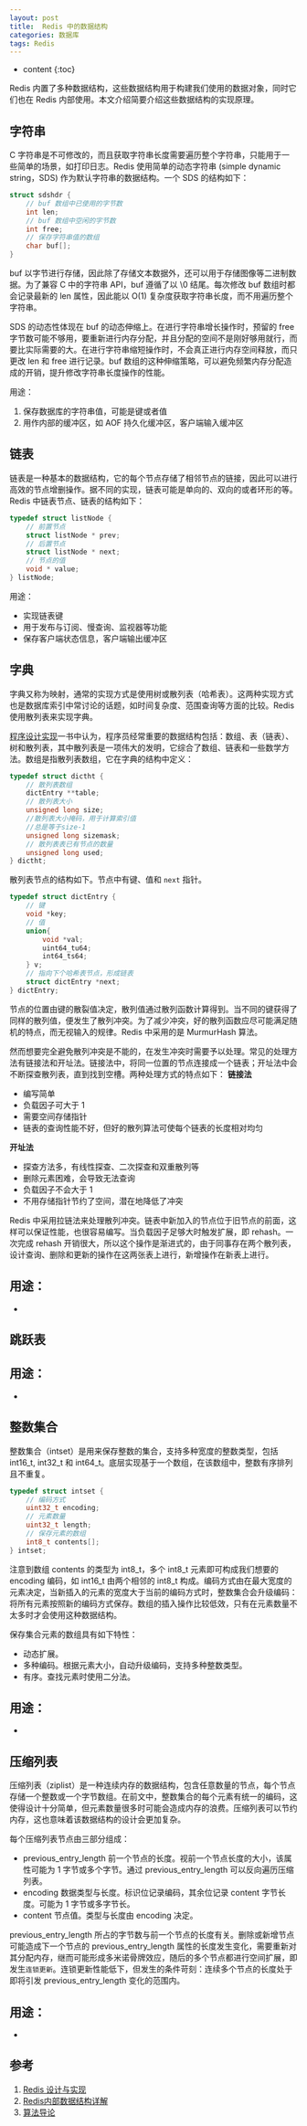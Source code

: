 ```yaml
---
layout: post
title:  Redis 中的数据结构
categories: 数据库
tags: Redis
---
```

* content
{:toc}

Redis 内置了多种数据结构，这些数据结构用于构建我们使用的数据对象，同时它们也在 Redis 内部使用。本文介绍简要介绍这些数据结构的实现原理。

## 字符串

C 字符串是不可修改的，而且获取字符串长度需要遍历整个字符串，只能用于一些简单的场景，如打印日志。Redis 使用简单的动态字符串 (simple dynamic string，SDS) 作为默认字符串的数据结构。一个 SDS 的结构如下：

```c
struct sdshdr {
    // buf 数组中已使用的字节数
    int len;
    // buf 数组中空闲的字节数
    int free;
    // 保存字符串值的数组
    char buf[];
}
```

buf 以字节进行存储，因此除了存储文本数据外，还可以用于存储图像等二进制数据。为了兼容 C 中的字符串 API，buf 遵循了以 \0 结尾。每次修改 buf 数组时都会记录最新的 len 属性，因此能以 O(1) 复杂度获取字符串长度，而不用遍历整个字符串。

SDS 的动态性体现在 buf 的动态伸缩上。在进行字符串增长操作时，预留的 free 字节数可能不够用，要重新进行内存分配，并且分配的空间不是刚好够用就行，而要比实际需要的大。在进行字符串缩短操作时，不会真正进行内存空间释放，而只更改 len 和 free 进行记录。buf 数组的这种伸缩策略，可以避免频繁内存分配造成的开销，提升修改字符串长度操作的性能。

用途：
1. 保存数据库的字符串值，可能是键或者值
2. 用作内部的缓冲区，如 AOF 持久化缓冲区，客户端输入缓冲区


## 链表

链表是一种基本的数据结构，它的每个节点存储了相邻节点的链接，因此可以进行高效的节点增删操作。据不同的实现，链表可能是单向的、双向的或者环形的等。Redis 中链表节点、链表的结构如下：

```c
typedef struct listNode {
    // 前置节点
    struct listNode * prev;
    // 后置节点
    struct listNode * next;
    // 节点的值
    void * value;
} listNode;
```

用途：
- 实现链表键
- 用于发布与订阅、慢查询、监视器等功能
- 保存客户端状态信息，客户端输出缓冲区

## 字典

字典又称为映射，通常的实现方式是使用树或散列表（哈希表）。这两种实现方式也是数据库索引中常讨论的话题，如时间复杂度、范围查询等方面的比较。Redis 使用散列表来实现字典。

[程序设计实现]()一书中认为，程序员经常重要的数据结构包括：数组、表（链表）、树和散列表，其中散列表是一项伟大的发明，它综合了数组、链表和一些数学方法。数组是指散列表数组，它在字典的结构中定义：

```c
typedef struct dictht {
    // 散列表数组
    dictEntry **table;
    // 散列表大小
    unsigned long size;
    //散列表大小掩码，用于计算索引值
    //总是等于size-1
    unsigned long sizemask;
    // 散列表表已有节点的数量
    unsigned long used;
} dictht;
```

散列表节点的结构如下。节点中有键、值和 `next` 指针。

```c
typedef struct dictEntry {
    // 键
    void *key;
    // 值
    union{
        void *val;
        uint64_tu64;
        int64_ts64;
    } v;
    // 指向下个哈希表节点，形成链表
    struct dictEntry *next;
} dictEntry;
```

节点的位置由键的散裂值决定，散列值通过散列函数计算得到。当不同的键获得了同样的散列值，便发生了散列冲突。为了减少冲突，好的散列函数应尽可能满足随机的特点，而无视输入的规律。Redis 中采用的是 MurmurHash 算法。

然而想要完全避免散列冲突是不能的，在发生冲突时需要予以处理。常见的处理方法有链接法和开址法。链接法中，将同一位置的节点连接成一个链表；开址法中会不断探查散列表，直到找到空槽。两种处理方式的特点如下：
**链接法**
- 编写简单
- 负载因子可大于 1
- 需要空间存储指针
- 链表的查询性能不好，但好的散列算法可使每个链表的长度相对均匀

**开址法**
- 探查方法多，有线性探查、二次探查和双重散列等
- 删除元素困难，会导致无法查询
- 负载因子不会大于 1
- 不用存储指针节约了空间，潜在地降低了冲突

Redis 中采用拉链法来处理散列冲突。链表中新加入的节点位于旧节点的前面，这样可以保证性能，也很容易编写。当负载因子足够大时触发扩展，即 rehash。一次完成 rehash 开销很大，所以这个操作是渐进式的，由于同事存在两个散列表，设计查询、删除和更新的操作在这两张表上进行，新增操作在新表上进行。

用途：
- 
- 

## 跳跃表

用途：
-
-


## 整数集合

整数集合（intset）是用来保存整数的集合，支持多种宽度的整数类型，包括 int16_t, int32_t 和 int64_t。底层实现基于一个数组，在该数组中，整数有序排列且不重复。

```c
typedef struct intset {
    // 编码方式
    uint32_t encoding;
    // 元素数量
    uint32_t length;
    // 保存元素的数组
    int8_t contents[];
} intset;
```

注意到数组 contents 的类型为 int8_t，多个 int8_t 元素即可构成我们想要的 encoding 编码，如 int16_t 由两个相邻的 int8_t 构成。编码方式由在最大宽度的元素决定，当新插入的元素的宽度大于当前的编码方式时，整数集合会升级编码：将所有元素按照新的编码方式保存。数组的插入操作比较低效，只有在元素数量不太多时才会使用这种数据结构。

保存集合元素的数组具有如下特性：

- 动态扩展。
- 多种编码。根据元素大小，自动升级编码，支持多种整数类型。
- 有序。查找元素时使用二分法。

用途：
-
-


## 压缩列表

压缩列表（ziplist）是一种连续内存的数据结构，包含任意数量的节点，每个节点存储一个整数或一个字节数组。在前文中，整数集合的每个元素有统一的编码，这使得设计十分简单，但元素数量很多时可能会造成内存的浪费。压缩列表可以节约内存，这也意味着该数据结构的设计会更加复杂。

每个压缩列表节点由三部分组成：

- previous_entry_length 前一个节点的长度。视前一个节点长度的大小，该属性可能为 1 字节或多个字节。通过 previous_entry_length 可以反向遍历压缩列表。
- encoding 数据类型与长度。标识位记录编码，其余位记录 content 字节长度。可能为 1 字节或多字节长。
- content 节点值。类型与长度由 encoding 决定。

previous_entry_length 所占的字节数与前一个节点的长度有关。删除或新增节点可能造成下一个节点的 previous_entry_length 属性的长度发生变化，需要重新对其分配内存，继而可能形成多米诺骨牌效应，随后的多个节点都进行空间扩展，即发生`连锁更新`。连锁更新性能低下，但发生的条件苛刻：连续多个节点的长度处于即将引发 previous_entry_length 变化的范围内。

用途：
- 
- 

## 参考
1. [Redis 设计与实现](http://redisbook.com/)
2. [Redis内部数据结构详解](http://zhangtielei.com/posts/server.html)
3. [算法导论](https://book.douban.com/subject/20432061/)
